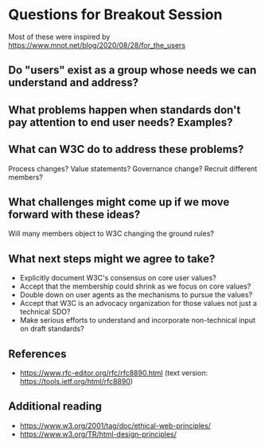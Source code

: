# Questions for Breakout Session 
Most of these were inspired by https://www.mnot.net/blog/2020/08/28/for_the_users
## Do "users" exist as a group whose needs we can understand and address?

## What problems happen when standards  don't pay  attention to end user needs? Examples?

## What can W3C do to address these problems?
Process changes? Value statements? Governance change? Recruit different members?

## What challenges might come up if we move forward with these ideas?

Will many members object to W3C changing the ground rules?

## What next steps might we agree to take?
- Explicitly document W3C's consensus on core user values?
- Accept that the membership could shrink as we focus on core values?
- Double down on user agents as the mechanisms to pursue the values?
- Accept that W3C is an advocacy organization for those values not just a technical SDO?
- Make serious efforts to understand and incorporate non-technical input on draft standards?

## References
* https://www.rfc-editor.org/rfc/rfc8890.html (text version: https://tools.ietf.org/html/rfc8890)

## Additional reading
* https://www.w3.org/2001/tag/doc/ethical-web-principles/
* https://www.w3.org/TR/html-design-principles/
